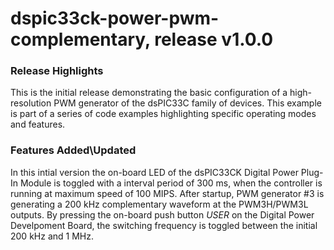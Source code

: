 # dspic33ck-power-pwm-complementary, release v1.0.0

### Release Highlights
This is the initial release demonstrating the basic configuration of a high-resolution PWM generator of the dsPIC33C family of devices.
This example is part of a series of code examples highlighting specific operating modes and features.

### Features Added\Updated
In this intial version the on-board LED of the dsPIC33CK Digital Power Plug-In Module is toggled with a interval period of 300 ms, when the controller is running at maximum speed of 100 MIPS.
After startup, PWM generator #3 is generating a 200 kHz complementary waveform at the PWM3H/PWM3L outputs. By pressing the on-board push button *USER* on the Digital Power Develpoment Board, the switching frequency is toggled between the initial 200 kHz and 1 MHz.


